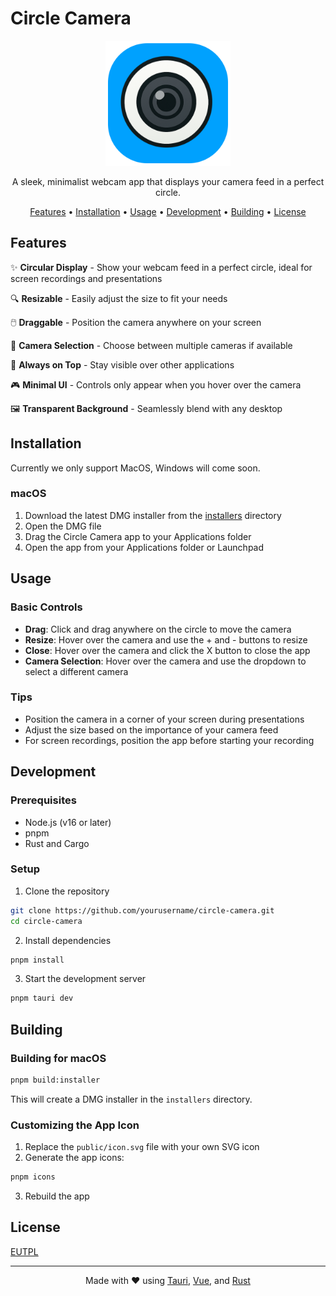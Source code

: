 # Circle Camera

<p align="center">
  <img src="public/icon.svg" alt="Circle Camera Logo" width="200" height="200">
</p>

<p align="center">
  A sleek, minimalist webcam app that displays your camera feed in a perfect circle.
</p>

<p align="center">
  <a href="#features">Features</a> •
  <a href="#installation">Installation</a> •
  <a href="#usage">Usage</a> •
  <a href="#development">Development</a> •
  <a href="#building">Building</a> •
  <a href="#license">License</a>
</p>

## Features

✨ **Circular Display** - Show your webcam feed in a perfect circle, ideal for screen recordings and presentations

🔍 **Resizable** - Easily adjust the size to fit your needs

🖱️ **Draggable** - Position the camera anywhere on your screen

🎥 **Camera Selection** - Choose between multiple cameras if available

🔄 **Always on Top** - Stay visible over other applications

🎮 **Minimal UI** - Controls only appear when you hover over the camera

🖼️ **Transparent Background** - Seamlessly blend with any desktop

## Installation
Currently we only support MacOS, Windows will come soon.

### macOS

1. Download the latest DMG installer from the [installers](/installers) directory
2. Open the DMG file
3. Drag the Circle Camera app to your Applications folder
4. Open the app from your Applications folder or Launchpad

## Usage

### Basic Controls

- **Drag**: Click and drag anywhere on the circle to move the camera
- **Resize**: Hover over the camera and use the + and - buttons to resize
- **Close**: Hover over the camera and click the X button to close the app
- **Camera Selection**: Hover over the camera and use the dropdown to select a different camera

### Tips

- Position the camera in a corner of your screen during presentations
- Adjust the size based on the importance of your camera feed
- For screen recordings, position the app before starting your recording

## Development

### Prerequisites

- Node.js (v16 or later)
- pnpm
- Rust and Cargo

### Setup

1. Clone the repository
```bash
git clone https://github.com/yourusername/circle-camera.git
cd circle-camera
```

2. Install dependencies
```bash
pnpm install
```

3. Start the development server
```bash
pnpm tauri dev
```

## Building

### Building for macOS

```bash
pnpm build:installer
```

This will create a DMG installer in the `installers` directory.

### Customizing the App Icon

1. Replace the `public/icon.svg` file with your own SVG icon
2. Generate the app icons:
```bash
pnpm icons
```
3. Rebuild the app

## License

[EUTPL](/LICENSE.md)

---

<p align="center">
  Made with ❤️ using <a href="https://tauri.app">Tauri</a>, <a href="https://vuejs.org">Vue</a>, and <a href="https://www.rust-lang.org">Rust</a>
</p>